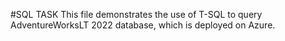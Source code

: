 #SQL TASK
This file demonstrates the use of T-SQL to query AdventureWorksLT 2022 database, which is deployed on Azure.
